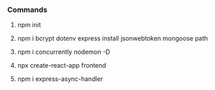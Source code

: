 ### Commands

1. npm init

1. npm i bcrypt dotenv express install jsonwebtoken mongoose path

1. npm i concurrently nodemon -D

1. npx create-react-app frontend

1. npm i express-async-handler
